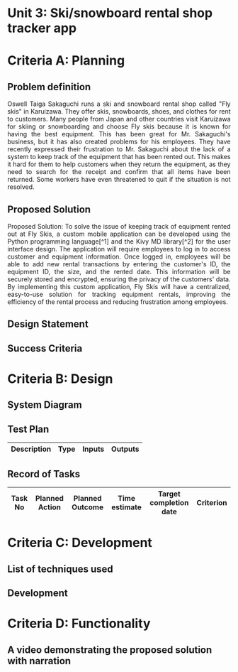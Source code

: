 # Unit 3: Ski/snowboard rental shop tracker app

# Criteria A: Planning

## Problem definition
<p align="justify">
Oswell Taiga Sakaguchi runs a ski and snowboard rental shop called "Fly skis" in Karuizawa. They offer skis, snowboards, shoes, and clothes for rent to customers. Many people from Japan and other countries visit Karuizawa for skiing or snowboarding and choose Fly skis because it is known for having the best equipment. This has been great for Mr. Sakaguchi's business, but it has also created problems for his employees. They have recently expressed their frustration to Mr. Sakaguchi about the lack of a system to keep track of the equipment that has been rented out. This makes it hard for them to help customers when they return the equipment, as they need to search for the receipt and confirm that all items have been returned. Some workers have even threatened to quit if the situation is not resolved.
</p>

## Proposed Solution
<p align="justify">
Proposed Solution: To solve the issue of keeping track of equipment rented out at Fly Skis, a custom mobile application can be developed using the Python programming language[^1] and the Kivy MD library[^2] for the user interface design. The application will require employees to log in to access customer and equipment information. Once logged in, employees will be able to add new rental transactions by entering the customer's ID, the equipment ID, the size, and the rented date. This information will be securely stored and encrypted, ensuring the privacy of the customers' data. By implementing this custom application, Fly Skis will have a centralized, easy-to-use solution for tracking equipment rentals, improving the efficiency of the rental process and reducing frustration among employees.
</p>  

## Design Statement


## Success Criteria

# Criteria B: Design

## System Diagram


## Test Plan
| Description | Type | Inputs | Outputs | 
| ----------- | ---- | ------ | ------- |

## Record of Tasks
| Task No | Planned Action                                                | Planned Outcome                                                                                                 | Time estimate | Target completion date | Criterion |
|---------|---------------------------------------------------------------|-----------------------------------------------------------------------------------------------------------------|---------------|------------------------|-----------|

# Criteria C: Development

## List of techniques used

## Development


# Criteria D: Functionality
## A video demonstrating the proposed solution with narration

[^1]: 
